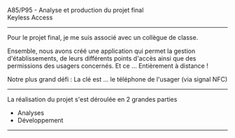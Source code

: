 A85/P95 - Analyse et production du projet final <br>
Keyless Access
<hr>

Pour le projet final, je me suis associé avec un collègue de classe. <br>

Ensemble, nous avons créé une application qui permet la gestion d'établissements, de leurs différents points d'accès ainsi que des permissions des usagers concernés. Et ce ... Entièrement à distance !<br>  

Notre plus grand défi : La clé est ... le téléphone de l'usager (via signal NFC)<br>

<hr>

La réalisation du projet s'est déroulée en 2 grandes parties
<ul>
    <li>Analyses</li>
    <li>Développement</li>
</ul>

<hr>

